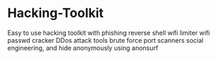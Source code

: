 # Hacking-Toolkit
Easy to use hacking toolkit with phishing reverse shell wifi limiter wifi passwd cracker DDos attack tools brute force port scanners social engineering, and hide anonymously using anonsurf
